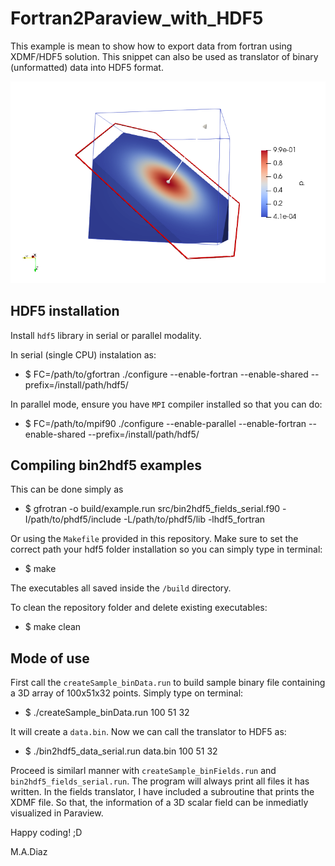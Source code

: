 # Fortran2Paraview_with_HDF5
This example is mean to show how to export data from fortran using XDMF/HDF5 solution. This snippet can also be used as translator of binary (unformatted) data into HDF5 format.

![Visualization of pressure field in field_d0_it0.h5](./figures/ParaView_ScreenShot.png)

## HDF5 installation
Install `hdf5` library in serial or parallel modality.

In serial (single CPU) instalation as:
* $ FC=/path/to/gfortran ./configure --enable-fortran --enable-shared --prefix=/install/path/hdf5/ 

In parallel mode, ensure you have `MPI` compiler installed so that you can do:
* $ FC=/path/to/mpif90 ./configure --enable-parallel --enable-fortran --enable-shared --prefix=/install/path/hdf5/

## Compiling bin2hdf5 examples
This can be done simply as 
* $ gfrotran -o build/example.run src/bin2hdf5_fields_serial.f90 -I/path/to/phdf5/include -L/path/to/phdf5/lib -lhdf5_fortran 

Or using the `Makefile` provided in this repository. Make sure to set the correct path your hdf5 folder installation so you can simply type in terminal:
* $ make

The executables all saved inside the `/build` directory.

To clean the repository folder and delete existing executables:
* $ make clean

## Mode of use
First call the `createSample_binData.run` to build sample binary file containing a 3D array of 100x51x32 points. Simply type on terminal:
* $ ./createSample_binData.run 100 51 32

It will create a `data.bin`. Now we can call the translator to HDF5 as:
* $ ./bin2hdf5_data_serial.run data.bin 100 51 32

Proceed is similarl manner with `createSample_binFields.run` and `bin2hdf5_fields_serial.run`. The program will always print all files it has written. 
In the fields translator, I have included a subroutine that prints the XDMF file. So that, the information of a 3D scalar field can be inmediatly visualized in Paraview.

Happy coding! ;D

M.A.Diaz
